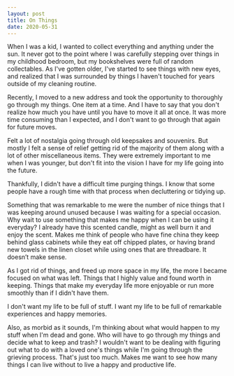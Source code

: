 ```yaml
---
layout: post
title: On Things
date: 2020-05-31
---
```


When I was a kid, I wanted to collect everything and anything under the sun. It never got to the point where I was carefully stepping over things in my childhood bedroom, but my bookshelves were full of random collectables. As I've gotten older, I've started to see things with new eyes, and realized that I was surrounded by things I haven't touched for years outside of my cleaning routine.

Recently, I moved to a new address and took the opportunity to thoroughly go through my things. One item at a time. And I have to say that you don't realize how much you have until you have to move it all at once. It was more time consuming than I expected, and I don't want to go through that again for future moves.

Felt a lot of nostalgia going through old keepsakes and souvenirs. But mostly I felt a sense of relief getting rid of the majority of them along with a lot of other miscellaneous items. They were extremely important to me when I was younger, but don't fit into the vision I have for my life going into the future.

Thankfully, I didn't have a difficult time purging things. I know that some people have a rough time with that process when decluttering or tidying up.

Something that was remarkable to me were the number of nice things that I was keeping around unused because I was waiting for a special occasion. Why wait to use something that makes me happy when I can be using it everyday? I already have this scented candle, might as well burn it and enjoy the scent. Makes me think of people who have fine china they keep behind glass cabinets while they eat off chipped plates, or having brand new towels in the linen closet while using ones that are threadbare. It doesn’t make sense.

As I got rid of things, and freed up more space in my life, the more I became focused on what was left. Things that I highly value and found worth in keeping. Things that make my everyday life more enjoyable or run more smoothly than if I didn't have them.

I don't want my life to be full of stuff. I want my life to be full of remarkable experiences and happy memories.

Also, as morbid as it sounds, I'm thinking about what would happen to my stuff when I'm dead and gone. Who will have to go through my things and decide what to keep and trash? I wouldn't want to be dealing with figuring out what to do with a loved one's things while I'm going through the grieving process. That's just too much. Makes me want to see how many things I can live without to live a happy and productive life.
